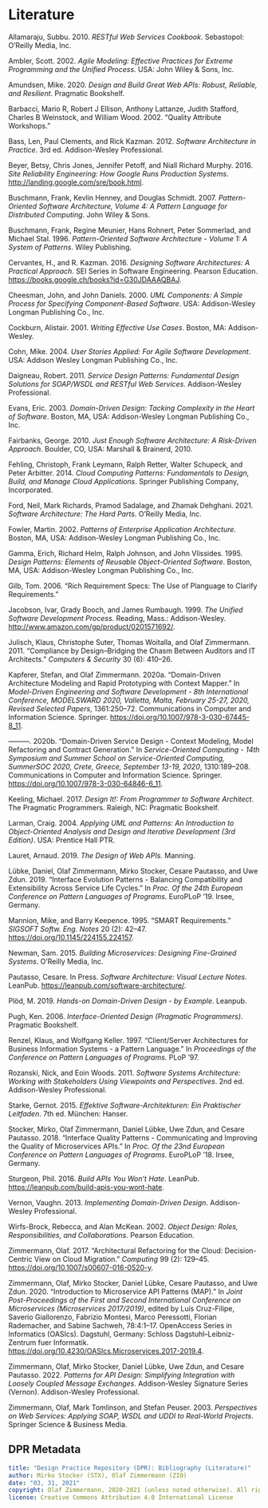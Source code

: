 # Literature

<!--
How to update this file:

1. Remove the HTML code below this comment (up to metadata section) and replace it with an empty table 

|Key|Literature|
|:--|:---------|

2. Run the following command from the repository root:

perl -ne '/@([\w:]+:[\w]+)/ && print "|$1|\@$1|\n";' **/*.md | sort | uniq  

3. Copy the command output to into the table from Step 1

4. Run the following command
 
pandoc -s --metadata link-citations=true --wrap=none --bibliography DPR-ReferencesMaster.bib --citeproc background-information/literature.md

5. Copy the command output (HTML), which is the generated bibliography (start from "<p id="refs" class="references hanging-indent" role="doc-bibliography">"), to replace the markdown table from Step 3.

6. Replace all HTML div elements with p (start tags, end tags)

7. Replace \_ with just _ in urls.
 -->

<p id="ref-Allamaraju:2010" class="csl-entry" role="listitem">
Allamaraju, Subbu. 2010. <em><span>RESTful Web Services Cookbook</span></em>. Sebastopol: O’Reilly Media, Inc.
</p>
<p id="ref-Ambler:2002" class="csl-entry" role="listitem">
Ambler, Scott. 2002. <em>Agile Modeling: Effective Practices for Extreme Programming and the Unified Process</em>. USA: John Wiley &amp; Sons, Inc.
</p>
<p id="ref-Amundsen:2020" class="csl-entry" role="listitem">
Amundsen, Mike. 2020. <em>Design and Build Great Web <span>APIs</span>: Robust, Reliable, and Resilient</em>. Pragmatic Bookshelf.
</p>
<p id="ref-Barbacci:2002" class="csl-entry" role="listitem">
Barbacci, Mario R, Robert J Ellison, Anthony Lattanze, Judith Stafford, Charles B Weinstock, and William Wood. 2002. <span>“Quality Attribute Workshops.”</span>
</p>
<p id="ref-Bass:2012" class="csl-entry" role="listitem">
Bass, Len, Paul Clements, and Rick Kazman. 2012. <em>Software Architecture in Practice</em>. 3rd ed. Addison-Wesley Professional.
</p>
<p id="ref-BeyerJonesPetoffMurphy:2016" class="csl-entry" role="listitem">
Beyer, Betsy, Chris Jones, Jennifer Petoff, and Niall Richard Murphy. 2016. <em>Site Reliability Engineering: How Google Runs Production Systems</em>. <a href="http://landing.google.com/sre/book.html">http://landing.google.com/sre/book.html</a>.
</p>
<p id="ref-Buschmann:2007" class="csl-entry" role="listitem">
Buschmann, Frank, Kevlin Henney, and Douglas Schmidt. 2007. <em>Pattern-Oriented Software Architecture, Volume 4: A Pattern Language for Distributed Computing</em>. John Wiley &amp; Sons.
</p>
<p id="ref-Buschmann:1996" class="csl-entry" role="listitem">
Buschmann, Frank, Regine Meunier, Hans Rohnert, Peter Sommerlad, and Michael Stal. 1996. <em>Pattern-Oriented Software Architecture - Volume 1: A System of Patterns</em>. Wiley Publishing.
</p>
<p id="ref-Cervantes:2016" class="csl-entry" role="listitem">
Cervantes, H., and R. Kazman. 2016. <em>Designing Software Architectures: A Practical Approach</em>. SEI Series in Software Engineering. Pearson Education. <a href="https://books.google.ch/books?id=G30JDAAAQBAJ">https://books.google.ch/books?id=G30JDAAAQBAJ</a>.
</p>
<p id="ref-CheesmanDaniels:2000" class="csl-entry" role="listitem">
Cheesman, John, and John Daniels. 2000. <em>UML Components: A Simple Process for Specifying Component-Based Software</em>. USA: Addison-Wesley Longman Publishing Co., Inc.
</p>
<p id="ref-Cockburn:2001" class="csl-entry" role="listitem">
Cockburn, Alistair. 2001. <em>Writing Effective Use Cases</em>. Boston, MA: Addison-Wesley.
</p>
<p id="ref-Cohn:2004" class="csl-entry" role="listitem">
Cohn, Mike. 2004. <em>User Stories Applied: For Agile Software Development</em>. USA: Addison Wesley Longman Publishing Co., Inc.
</p>
<p id="ref-Daigneau:2011" class="csl-entry" role="listitem">
Daigneau, Robert. 2011. <em>Service Design Patterns: Fundamental Design Solutions for SOAP/WSDL and RESTful Web Services</em>. Addison-Wesley Professional.
</p>
<p id="ref-Evans:2003" class="csl-entry" role="listitem">
Evans, Eric. 2003. <em>Domain-Driven Design: Tacking Complexity in the Heart of Software</em>. Boston, MA, USA: Addison-Wesley Longman Publishing Co., Inc.
</p>
<p id="ref-Fairbanks:2010" class="csl-entry" role="listitem">
Fairbanks, George. 2010. <em>Just Enough Software Architecture: A Risk-Driven Approach</em>. Boulder, CO, USA: Marshall &amp; Brainerd, 2010.
</p>
<p id="ref-Fehling:2014" class="csl-entry" role="listitem">
Fehling, Christoph, Frank Leymann, Ralph Retter, Walter Schupeck, and Peter Arbitter. 2014. <em>Cloud Computing Patterns: Fundamentals to Design, Build, and Manage Cloud Applications</em>. Springer Publishing Company, Incorporated.
</p>
<p id="ref-Ford:2021" class="csl-entry" role="listitem">
Ford, Neil, Mark Richards, Pramod Sadalage, and Zhamak Dehghani. 2021. <em>Software Architecture: The Hard Parts</em>. O’Reilly Media, Inc.
</p>
<p id="ref-Fowler:2002" class="csl-entry" role="listitem">
Fowler, Martin. 2002. <em>Patterns of Enterprise Application Architecture</em>. Boston, MA, USA: Addison-Wesley Longman Publishing Co., Inc.
</p>
<p id="ref-Gamma:1995" class="csl-entry" role="listitem">
Gamma, Erich, Richard Helm, Ralph Johnson, and John Vlissides. 1995. <em>Design Patterns: Elements of Reusable Object-Oriented Software</em>. Boston, MA, USA: Addison-Wesley Longman Publishing Co., Inc.
</p>
<p id="ref-Gilb:2006" class="csl-entry" role="listitem">
Gilb, Tom. 2006. <span>“Rich Requirement Specs: The Use of Planguage to Clarify Requirements.”</span>
</p>
<p id="ref-Jacobson:1999" class="csl-entry" role="listitem">
Jacobson, Ivar, Grady Booch, and James Rumbaugh. 1999. <em>The Unified Software Development Process</em>. Reading, Mass.: Addison-Wesley. <a href="http://www.amazon.com/gp/product/0201571692/">http://www.amazon.com/gp/product/0201571692/</a>.
</p>
<p id="ref-Julisch:2011" class="csl-entry" role="listitem">
Julisch, Klaus, Christophe Suter, Thomas Woitalla, and Olaf Zimmermann. 2011. <span>“Compliance by Design–Bridging the Chasm Between Auditors and IT Architects.”</span> <em>Computers &amp; Security</em> 30 (6): 410–26.
</p>
<p id="ref-Kapferer:2020a" class="csl-entry" role="listitem">
Kapferer, Stefan, and Olaf Zimmermann. 2020a. <span>“Domain-Driven Architecture Modeling and Rapid Prototyping with Context Mapper.”</span> In <em>Model-Driven Engineering and Software Development - 8th International Conference, <span>MODELSWARD</span> 2020, Valletta, Malta, February 25-27, 2020, Revised Selected Papers</em>, 1361:250–72. Communications in Computer and Information Science. Springer. <a href="https://doi.org/10.1007/978-3-030-67445-8_11">https://doi.org/10.1007/978-3-030-67445-8_11</a>.
</p>
<p id="ref-Kapferer:2020b" class="csl-entry" role="listitem">
———. 2020b. <span>“Domain-Driven Service Design - Context Modeling, Model Refactoring and Contract Generation.”</span> In <em>Service-Oriented Computing - 14th Symposium and Summer School on Service-Oriented Computing, SummerSOC 2020, Crete, Greece, September 13-19, 2020</em>, 1310:189–208. Communications in Computer and Information Science. Springer. <a href="https://doi.org/10.1007/978-3-030-64846-6_11">https://doi.org/10.1007/978-3-030-64846-6_11</a>.
</p>
<p id="ref-Keeling:2019" class="csl-entry" role="listitem">
Keeling, Michael. 2017. <em>Design It!: From Programmer to Software Architect</em>. The Pragmatic Programmers. Raleigh, NC: Pragmatic Bookshelf.
</p>
<p id="ref-Larman:2004" class="csl-entry" role="listitem">
Larman, Craig. 2004. <em>Applying UML and Patterns: An Introduction to Object-Oriented Analysis and Design and Iterative Development (3rd Edition)</em>. USA: Prentice Hall PTR.
</p>
<p id="ref-Lauret:2019" class="csl-entry" role="listitem">
Lauret, Arnaud. 2019. <em>The Design of Web APIs</em>. Manning.
</p>
<p id="ref-LuebkeZimmermannEtAl:2019" class="csl-entry" role="listitem">
Lübke, Daniel, Olaf Zimmermann, Mirko Stocker, Cesare Pautasso, and Uwe Zdun. 2019. <span>“Interface Evolution Patterns - Balancing Compatibility and Extensibility Across Service Life Cycles.”</span> In <em>Proc. Of the 24th European Conference on Pattern Languages of Programs</em>. EuroPLoP ’19. Irsee, Germany.
</p>
<p id="ref-MannionKeepence:1995" class="csl-entry" role="listitem">
Mannion, Mike, and Barry Keepence. 1995. <span>“SMART Requirements.”</span> <em>SIGSOFT Softw. Eng. Notes</em> 20 (2): 42–47. <a href="https://doi.org/10.1145/224155.224157">https://doi.org/10.1145/224155.224157</a>.
</p>
<p id="ref-Newman:2015" class="csl-entry" role="listitem">
Newman, Sam. 2015. <em>Building Microservices: Designing Fine-Grained Systems</em>. O’Reilly Media, Inc.
</p>
<p id="ref-Pautasso:2020" class="csl-entry" role="listitem">
Pautasso, Cesare. In Press. <em>Software Architecture: Visual Lecture Notes</em>. LeanPub. <a href="https://leanpub.com/software-architecture/">https://leanpub.com/software-architecture/</a>.
</p>
<p id="ref-Ploed:2019" class="csl-entry" role="listitem">
Plöd, M. 2019. <em>Hands-on Domain-Driven Design - by Example</em>. Leanpub.
</p>
<p id="ref-Pugh:2006" class="csl-entry" role="listitem">
Pugh, Ken. 2006. <em>Interface-Oriented Design (Pragmatic Programmers)</em>. Pragmatic Bookshelf.
</p>
<p id="ref-RenzelKeller:1997" class="csl-entry" role="listitem">
Renzel, Klaus, and Wolfgang Keller. 1997. <span>“Client/Server Architectures for Business Information Systems - a Pattern Language.”</span> In <em>Proceedings of the Conference on Pattern Languages of Programs</em>. PLoP ’97.
</p>
<p id="ref-RozanskiWoods:2005" class="csl-entry" role="listitem">
Rozanski, Nick, and Eoin Woods. 2011. <em>Software Systems Architecture: Working with Stakeholders Using Viewpoints and Perspectives</em>. 2nd ed. Addison-Wesley Professional.
</p>
<p id="ref-Starke:2015" class="csl-entry" role="listitem">
Starke, Gernot. 2015. <em>Effektive Software-Architekturen: Ein Praktischer Leitfaden</em>. 7th ed. München: Hanser.
</p>
<p id="ref-StockerZimmermannEtAl:2018" class="csl-entry" role="listitem">
Stocker, Mirko, Olaf Zimmermann, Daniel Lübke, Uwe Zdun, and Cesare Pautasso. 2018. <span>“Interface Quality Patterns - Communicating and Improving the Quality of Microservices <span>APIs</span>.”</span> In <em>Proc. Of the 23nd European Conference on Pattern Languages of Programs</em>. EuroPLoP ’18. Irsee, Germany.
</p>
<p id="ref-Sturgeon:2016" class="csl-entry" role="listitem">
Sturgeon, Phil. 2016. <em>Build <span>APIs</span> You Won’t Hate</em>. LeanPub. <a href="https://leanpub.com/build-apis-you-wont-hate">https://leanpub.com/build-apis-you-wont-hate</a>.
</p>
<p id="ref-Vernon:2013" class="csl-entry" role="listitem">
Vernon, Vaughn. 2013. <em>Implementing Domain-Driven Design</em>. Addison-Wesley Professional.
</p>
<p id="ref-WirfsBrock:2002" class="csl-entry" role="listitem">
Wirfs-Brock, Rebecca, and Alan McKean. 2002. <em>Object Design: Roles, Responsibilities, and Collaborations</em>. Pearson Education.
</p>
<p id="ref-Zimmermann:2017" class="csl-entry" role="listitem">
Zimmermann, Olaf. 2017. <span>“Architectural Refactoring for the Cloud: Decision-Centric View on Cloud Migration.”</span> <em>Computing</em> 99 (2): 129–45. <a href="https://doi.org/10.1007/s00607-016-0520-y">https://doi.org/10.1007/s00607-016-0520-y</a>.
</p>
<p id="ref-Zimmermann:2020" class="csl-entry" role="listitem">
Zimmermann, Olaf, Mirko Stocker, Daniel Lübke, Cesare Pautasso, and Uwe Zdun. 2020. <span>“Introduction to Microservice API Patterns (MAP).”</span> In <em>Joint Post-Proceedings of the First and Second International Conference on Microservices (Microservices 2017/2019)</em>, edited by Luı́s Cruz-Filipe, Saverio Giallorenzo, Fabrizio Montesi, Marco Peressotti, Florian Rademacher, and Sabine Sachweh, 78:4:1–17. OpenAccess Series in Informatics (OASIcs). Dagstuhl, Germany: Schloss Dagstuhl–Leibniz-Zentrum fuer Informatik. <a href="https://doi.org/10.4230/OASIcs.Microservices.2017-2019.4">https://doi.org/10.4230/OASIcs.Microservices.2017-2019.4</a>.
</p>
<p id="ref-PatternsForAPIDesign:2022" class="csl-entry" role="listitem">
Zimmermann, Olaf, Mirko Stocker, Daniel Lübke, Uwe Zdun, and Cesare Pautasso. 2022. <em>Patterns for API Design: Simplifying Integration with Loosely Coupled Message Exchanges</em>. Addison-Wesley Signature Series (Vernon). Addison-Wesley Professional.
</p>
<p id="ref-Zimmermann:2003" class="csl-entry" role="listitem">
Zimmermann, Olaf, Mark Tomlinson, and Stefan Peuser. 2003. <em>Perspectives on Web Services: Applying SOAP, WSDL and UDDI to Real-World Projects</em>. Springer Science &amp; Business Media.
</p>


<!-- keep/update the metadata below when updating the page: -->

## DPR Metadata

```yaml
title: "Design Practice Repository (DPR): Bibliography (Literature)"
author: Mirko Stocker (STX), Olaf Zimmermann (ZIO)
date: "03, 31, 2021"
copyright: Olaf Zimmermann, 2020-2021 (unless noted otherwise). All rights reserved.
license: Creative Commons Attribution 4.0 International License
```

